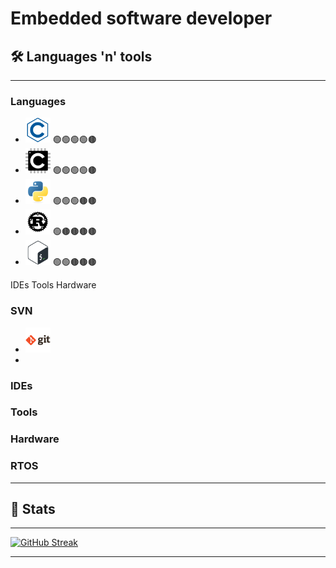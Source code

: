 # Embedded software developer

## 🛠️ Languages 'n' tools
____
### Languages
* <div><img src="https://github.com/devicons/devicon/blob/master/icons/c/c-line.svg" title="C" **alt="C" width="40" height="40"/>     🟢🟢🟢🟢🟤</div> 
* <div><img src="https://github.com/devicons/devicon/blob/master/icons/embeddedc/embeddedc-original.svg" title="EmbC" **alt="EmbC" width="40" height="40"/>     🟢🟢🟢🟢🟤</div> 
* <div><img src="https://github.com/devicons/devicon/blob/master/icons/python/python-original.svg" title="Python" **alt="Py" width="40" height="40"/>     🟢🟢🟢🟤🟤</div>
* <div><img src="https://github.com/devicons/devicon/blob/master/icons/rust/rust-plain.svg" title="Rust" **alt="Rust" width="40" height="40"/>      🟢🟤🟤🟤🟤</div>
* <div><img src="https://github.com/devicons/devicon/blob/master/icons/bash/bash-original.svg" title="Bash" **alt="Bash" width="40" height="40"/>     🟢🟢🟤🟤🟤     

IDEs
Tools
Hardware</div> 
### SVN
* <div><img src="https://github.com/devicons/devicon/blob/master/icons/git/git-original-wordmark.svg" title="Git" **alt="Git" width="40" height="40"/></div>
* 
### IDEs
### Tools
### Hardware
### RTOS
____
## 🧮 Stats
____
[![GitHub Streak](https://github-readme-streak-stats.herokuapp.com/?user=ipshiv)](https://git.io/streak-stats)
____

<!--
**ipshiv/ipshiv** is a ✨ _special_ ✨ repository because its `README.md` (this file) appears on your GitHub profile.

Here are some ideas to get you started:

- 🔭 I’m currently working on ...
- 🌱 I’m currently learning ...
- 👯 I’m looking to collaborate on ...
- 🤔 I’m looking for help with ...
- 💬 Ask me about ...
- 📫 How to reach me: ...
- 😄 Pronouns: ...
- ⚡ Fun fact: ...
-->

